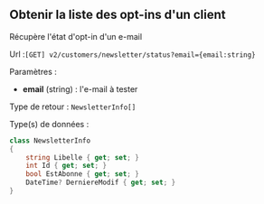 ## <span id='listeopt-ins'>Obtenir la liste des opt-ins d'un client</span>

Récupère l'état d'opt-in d'un e-mail

Url :`[GET] v2/customers/newsletter/status?email={email:string}`

Paramètres : 

- **email** (string) : l'e-mail à tester

Type de retour : `NewsletterInfo[]`

Type(s) de données :

```csharp
class NewsletterInfo
{
	string Libelle { get; set; }
	int Id { get; set; }
	bool EstAbonne { get; set; }
	DateTime? DerniereModif { get; set; }
}

```
